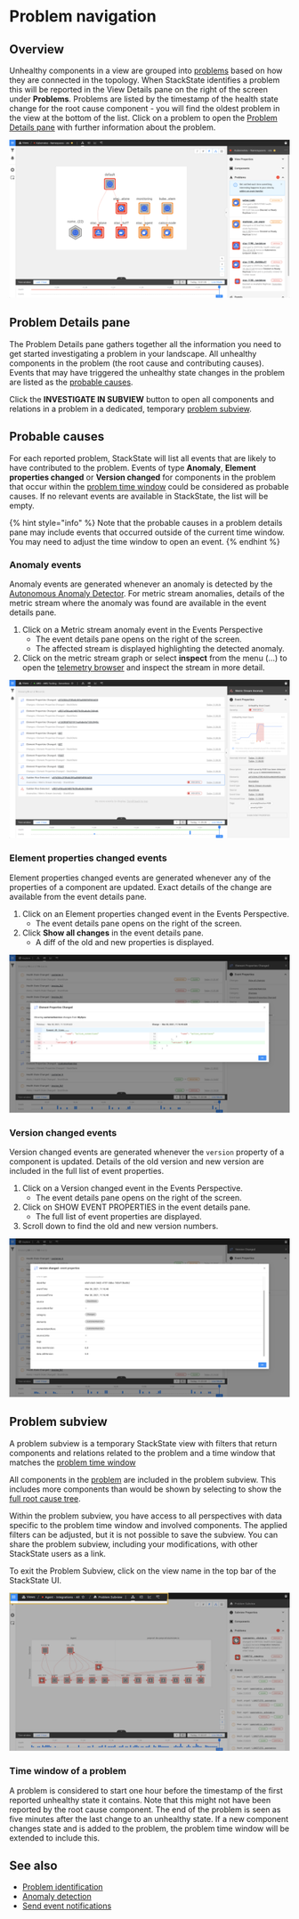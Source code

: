 # Problem navigation

## Overview

Unhealthy components in a view are grouped into [problems](/use/problem-investigation/problem_identification.md) based on how they are connected in the topology. When StackState identifies a problem this will be reported in the View Details pane on the right of the screen under **Problems**. Problems are listed by the timestamp of the health state change for the root cause component - you will find the oldest problem in the view at the bottom of the list. Click on a problem to open the [Problem Details pane](#problem-details-pane) with further information about the problem.

![View Details pane](/.gitbook/assets/v43_view_details_problems.png)

## Problem Details pane

The Problem Details pane gathers together all the information you need to get started investigating a problem in your landscape. All unhealthy components in the problem (the root cause and contributing causes). Events that may have triggered the unhealthy state changes in the problem are listed as the [probable causes](#probable-causes).

Click the **INVESTIGATE IN SUBVIEW** button to open all components and relations in a problem in a dedicated, temporary [problem subview](#problem-subview).

## Probable causes

For each reported problem, StackState will list all events that are likely to have contributed to the problem. Events of type **Anomaly**, **Element properties changed** or **Version changed** for components in the problem that occur within the [problem time window](/use/problem-investigation/problem_identification.md#time-window-of-a-problem) could be considered as probable causes. If no relevant events are available in StackState, the list will be empty.

{% hint style="info" %}
Note that the probable causes in a problem details pane may include events that occurred outside of the current time window. You may need to adjust the time window to open an event.
{% endhint %}

### Anomaly events

Anomaly events are generated whenever an anomaly is detected by the [Autonomous Anomaly Detector](/stackpacks/add-ons/aad.md). For metric stream anomalies, details of the metric stream where the anomaly was found are available in the event details pane.

1. Click on a Metric stream anomaly event in the Events Perspective
    - The event details pane opens on the right of the screen.
    - The affected stream is displayed highlighting the detected anomaly.
2. Click on the metric stream graph or select **inspect** from the menu (...) to open the [telemetry browser](/use/views/browse-telemetry.md) and inspect the stream in more detail.

![Metric stream anomaly event details](/.gitbook/assets/v43_event_metric_stream_anomaly.png) 

### Element properties changed events

Element properties changed events are generated whenever any of the properties of a component are updated. Exact details of the change are available from the event details pane.

1. Click on an Element properties changed event in the Events Perspective.
    - The event details pane opens on the right of the screen.
2. Click **Show all changes** in the event details pane.
    - A diff of the old and new properties is displayed.
    
![View all changes](/.gitbook/assets/v43_event_view_all_changes.png)

### Version changed events

Version changed events are generated whenever the `version` property of a component is updated. Details of the old version and new version are included in the full list of event properties.

1. Click on a Version changed event in the Events Perspective.
    - The event details pane opens on the right of the screen.
2. Click on SHOW EVENT PROPERTIES in the event details pane.
    - The full list of event properties are displayed.
3. Scroll down to find the old and new version numbers.

![Event properties - old and new version details](/.gitbook/assets/v43_event_properties_version_changed.png)

## Problem subview

A problem subview is a temporary StackState view with filters that return components and relations related to the problem and a time window that matches the [problem time window](#time-window-of-a-problem)

All components in the [problem](/use/problem-investigation/problem_identification.md#what-is-a-stackstate-problem) are included in the problem subview. This includes more components than would be shown by selecting to show the [full root cause tree](/use/views/topology-perspective.md#root-cause-outside-current-view). 
 
Within the problem subview, you have access to all perspectives with data specific to the problem time window and involved components. The applied filters can be adjusted, but it is not possible to save the subview. You can share the problem subview, including your modifications, with other StackState users as a link.

To exit the Problem Subview, click on the view name in the top bar of the StackState UI.

![Breadcrumbs with view name](/.gitbook/assets/v43_problem_subview_breadcrumb.png)

### Time window of a problem

A problem is considered to start one hour before the timestamp of the first reported unhealthy state it contains. Note that this might not have been reported by the root cause component. The end of the problem is seen as five minutes after the last change to an unhealthy state. If a new component changes state and is added to the problem, the problem time window will be extended to include this.

## See also

- [Problem identification](/use/problem-investigation/problem_identification.md)
- [Anomaly detection](/use/introduction-to-stackstate/anomaly-detection.md)
- [Send event notifications](/use/health-state-and-event-notifications/send-event-notifications.md)